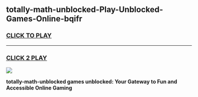 
## totally-math-unblocked-Play-Unblocked-Games-Online-bqifr
<h3>
<a href="https://premium76.site?title=totally-math-unblocked&ref=25A">CLICK TO PLAY</a></h3>
<hr>

<h3>
<a href="https://premium76.site?title=totally-math-unblocked&ref=25A">CLICK 2 PLAY</a>
  
</h3>

<a href="https://premium76.site?title=totally-math-unblocked&ref=25A"><img src="https://clearcache.store/games.png"></a>


**totally-math-unblocked games unblocked: Your Gateway to Fun and Accessible Online Gaming**
